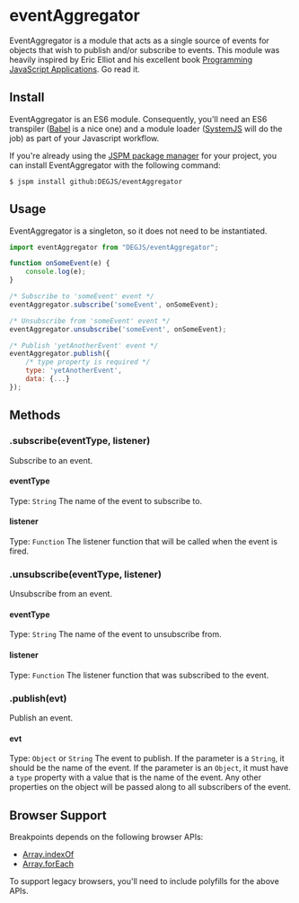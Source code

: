 # eventAggregator
EventAggregator is a module that acts as a single source of events for objects that wish to publish and/or subscribe to events. This module was heavily inspired by Eric Elliot and his excellent book [Programming JavaScript Applications](http://chimera.labs.oreilly.com/books/1234000000262/). Go read it.

## Install
EventAggregator is an ES6 module. Consequently, you'll need an ES6 transpiler ([Babel](https://babeljs.io) is a nice one) and a module loader ([SystemJS](https://github.com/systemjs/systemjs) will do the job) as part of your Javascript workflow.

If you're already using the [JSPM package manager](http://jspm.io) for your project, you can install EventAggregator with the following command:

```
$ jspm install github:DEGJS/eventAggregator
```

## Usage
EventAggregator is a singleton, so it does not need to be instantiated.
```js
import eventAggregator from "DEGJS/eventAggregator";

function onSomeEvent(e) {
    console.log(e);
}

/* Subscribe to 'someEvent' event */
eventAggregator.subscribe('someEvent', onSomeEvent);

/* Unsubscribe from 'someEvent' event */
eventAggregator.unsubscribe('someEvent', onSomeEvent);

/* Publish 'yetAnotherEvent' event */
eventAggregator.publish({
    /* type property is required */
    type: 'yetAnotherEvent',
    data: {...}
});
```

## Methods

### .subscribe(eventType, listener)
Subscribe to an event.
#### eventType
Type: `String`
The name of the event to subscribe to.

#### listener
Type: `Function`
The listener function that will be called when the event is fired.

### .unsubscribe(eventType, listener)
Unsubscribe from an event.
#### eventType
Type: `String`
The name of the event to unsubscribe from.

#### listener
Type: `Function`
The listener function that was subscribed to the event.

### .publish(evt)
Publish an event.
#### evt
Type: `Object` or `String`
The event to publish. If the parameter is a `String`, it should be the name of the event. If the parameter is an `Object`, it must have a `type` property with a value that is the name of the event. Any other properties on the object will be passed along to all subscribers of the event.   

## Browser Support

Breakpoints depends on the following browser APIs:
+ [Array.indexOf](https://developer.mozilla.org/en-US/docs/Web/JavaScript/Reference/Global_Objects/Array/indexOf)
+ [Array.forEach](https://developer.mozilla.org/en-US/docs/Web/JavaScript/Reference/Global_Objects/Array/forEach)

To support legacy browsers, you'll need to include polyfills for the above APIs.